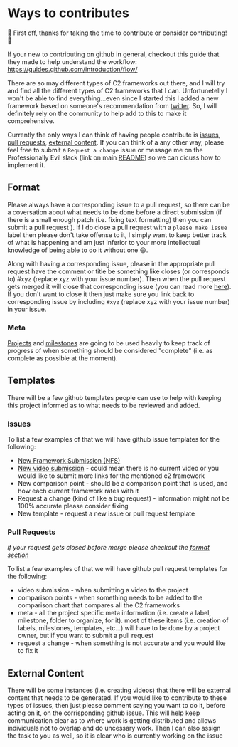 # Ways to contributes

:tada: First off, thanks for taking the time to contribute or consider contributing! :tada:

If your new to contributing on github in general, checkout this guide that they made to help understand the workflow: https://guides.github.com/introduction/flow/

There are so may different types of C2 frameworks out there, and I will try and find all the different types of C2 frameworks that I can. 
Unfortunetelly I won't be able to find everything...even since I started this I added a new framework based on someone's recommendation from [twitter](https://twitter.com/MrBenChung/status/1174437717842640897).
So, I will definitely rely on the community to help add to this to make it comprehensive.

Currently the only ways I can think of having people contribute is [issues](#issues), [pull requests](#pull-requests), [external content](#external-content).
If you can think of a any other way, please feel free to submit a `Request a change` issue or message me on the Professionally Evil slack (link on main [README](/README.md#C4)) so we can dicuss how to implement it.

## Format

Please always have a corresponding issue to a pull request, so there can be a coversation about what needs to be done before a direct submission (if there is a small enough patch (i.e. fixing text formatting) then you can submit a pull request ).
If I do close a pull request with a `please make issue` label then please don't take offense to it, I simply want to keep better track of what is happening and am just inferior to your more intellectual knowledge of being able to do it without one :smile:.

Along with having a corresponding issue, please in the appropriate pull request have the comment or title be something like closes (or corresponds to) #xyz (replace xyz with your issue number).
Then when the pull request gets merged it will close that corresponding issue (you can read more [here)](https://help.github.com/en/articles/closing-issues-using-keywords).
If you don't want to close it then just make sure you link back to corresponding issue by including `#xyz` (replace xyz with your issue number) in your issue.

### Meta

[Projects](https://github.com/ProfessionallyEvil/C4/projects) and [milestones](https://github.com/ProfessionallyEvil/C4/milestones) are going to be used heavily to keep track of progress of when something should be considered "complete" (i.e. as complete as possible at the moment).

## Templates

There will be a few github templates people can use to help with keeping this project informed as to what needs to be reviewed and added.

### Issues

To list a few examples of that we will have github issue templates for the following:

- [New Framework Submission (NFS)](/.github/ISSUE_TEMPLATE/nfs.md)
- [New video submission](/.github/ISSUE_TEMPLATE/video-sub.md) - could mean there is no current video or you would like to submit more links for the mentioned c2 framework
- New comparison point - should be a comparison point that is used, and how each current framework rates with it
- Request a change (kind of like a bug request) - information might not be 100% accurate please consider fixing
- New template - request a new issue or pull request template

### Pull Requests

_if your request gets closed before merge please checkout the [format section](#format)_

To list a few examples of that we will have github pull request templates for the following:

- video submission - when submitting a video to the project
- comparison points - when something needs to be added to the comparison chart that compares all the C2 frameworks
- meta - all the project specific meta information (i.e. create a label, milestone, folder to organize, for it). most of these items (i.e. creation of labels, milestones, templates, etc...) will have to be done by a project owner, but if you want to submit a pull request 
- request a change - when something is not accurate and you would like to fix it


## External Content

There will be some instances (i.e. creating videos) that there will be external content that needs to be generated.
If you would like to contribute to these types of issues, then just please comment saying you want to do it, before acting on it, on the corrisponding github issue.
This will help keep communication clear as to where work is getting distributed and allows individuals not to overlap and do uncessary work.
Then I can also assign the task to you as well, so it is clear who is currently working on the issue